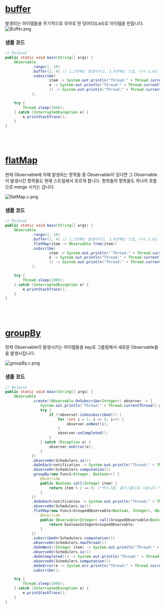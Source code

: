 # [buffer](http://reactivex.io/documentation/operators/buffer.html)
발생되는 아이템들을 주기적으로 모아로 한 덩어리(List)로 아이템을 만듭니다. <br>
![Buffer.png](http://reactivex.io/documentation/operators/images/Buffer.png)

### 샘플 코드
```java
// RxJava1
public static void main(String[] args) {
    Observable
            .range(1, 10)
            .buffer(2, 4) // 1,2번째는 발생시키고, 3,4번째는 스킵, 다시 5,6는 발생시킵니다.
            .subscribe(
                    item -> System.out.println("Thread:" + Thread.currentThread().getName() + "\tonNext: " + item),
                    e -> System.out.println("Thread:" + Thread.currentThread().getName() + "\tonError: " + e.getMessage()),
                    () -> System.out.println("Thread:" + Thread.currentThread().getName() + "\tonCompleted")
            );

    try {
        Thread.sleep(2000);
    } catch (InterruptedException e) {
        e.printStackTrace();
    }
}
```
<br>
<br>

# [flatMap](http://reactivex.io/documentation/operators/flatmap.html)
현재 Observable에 의해 발생되는 항목들 중 Observable이 있다면 그 Observable이 발생시킨 항목들도 현재 스트림에서 흐르게 합니다. 항목들의 항목들도 하나의 흐름으로 merge 시키는 겁니다.

![flatMap.c.png](http://reactivex.io/documentation/operators/images/flatMap.c.png)

### 샘플 코드
```java
// RxJava1
public static void main(String[] args) {
    Observable
            .range(1, 10)
            .buffer(2, 4) // 1,2번째는 발생시키고, 3,4번째는 스킵, 다시 5,6는 발생시킵니다.
            .flatMap(item -> Observable.from(item))
            .subscribe(
                    item -> System.out.println("`Thread:" + Thread.currentThread().getName() + "\tonNext: " + item),
                    e -> System.out.println("Thread:" + Thread.currentThread().getName() + "\tonError: " + e.getMessage()),
                    () -> System.out.println("Thread:" + Thread.currentThread().getName() + "\tonCompleted")
            );

    try {
        Thread.sleep(2000);
    } catch (InterruptedException e) {
        e.printStackTrace();
    }
}
```
<br>
<br>

# [groupBy](http://reactivex.io/documentation/operators/groupby.html)
현재 Observable이 발생시키는 아이템들을 key로 그룹핑해서 새로운 Observable들을 발생시킵니다.

![groupBy.c.png](http://reactivex.io/documentation/operators/images/groupBy.c.png)

### 샘플 코드
```java
// RxJava1
public static void main(String[] args) {
    Observable
            .create((Observable.OnSubscribe<Integer>) observer -> {
                System.out.println("Thread:" + Thread.currentThread().getName() + "\tEmit items.");
                try {
                    if (!observer.isUnsubscribed()) {
                        for (int i = 1; i <= 5; i++) {
                            observer.onNext(i);
                        }
                        observer.onCompleted();
                    }
                } catch (Exception e) {
                    observer.onError(e);
                }
            })
            .observeOn(Schedulers.io())
            .doOnEach(notification -> System.out.println("Thread:" + Thread.currentThread().getName() + "\tEachBeforeGroupBy: " + notification))
            .observeOn(Schedulers.computation())
            .groupBy(new Func1<Integer, Boolean>() {
                @Override
                public Boolean call(Integer item) {
                    return item % 2 == 0; /*짝수그룹, 홀수그룹으로 나눕니다.*/
                }
            })
            .doOnEach(notification -> System.out.println("Thread:" + Thread.currentThread().getName() + "\tEachAfterGroupBy: " + notification))
            .observeOn(Schedulers.io())
            .flatMap(new Func1<GroupedObservable<Boolean, Integer>, Observable<Integer>>() {
                @Override
                public Observable<Integer> call(GroupedObservable<Boolean, Integer> booleanIntegerGroupedObservable) {
                    return booleanIntegerGroupedObservable;
                }
            })
            .subscribeOn(Schedulers.computation())
            .observeOn(Schedulers.newThread())
            .doOnNext((Integer item) -> System.out.println("Thread:" + Thread.currentThread().getName() + "\tonNext: " + item))
            .observeOn(Schedulers.io())
            .doOnCompleted(() -> System.out.println("Thread:" + Thread.currentThread().getName() + "\tonCompleted")) // 호출되지 않습니다.
            .observeOn(Schedulers.computation())
            .doOnError(e -> System.err.println("Thread:" + Thread.currentThread().getName() + "\tonError: " + e.getMessage()))
            .subscribe();

    try {
        Thread.sleep(2000);
    } catch (InterruptedException e) {
        e.printStackTrace();
    }
}
```